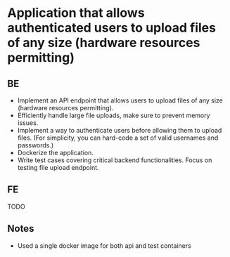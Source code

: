# Application that allows authenticated users to upload files of any size (hardware resources permitting)

## BE
- Implement an API endpoint that allows users to upload files of any size (hardware resources permitting).
- Efficiently handle large file uploads, make sure to prevent memory issues.
- Implement a way to authenticate users before allowing them to upload files.
  (For simplicity, you can hard-code a set of valid usernames and passwords.)
- Dockerize the application.
- Write test cases covering critical backend functionalities. Focus on testing file upload endpoint.

## FE
TODO


## Notes
- Used a single docker image for both api and test containers
